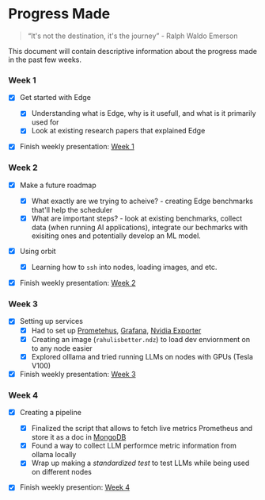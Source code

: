 # Progress Made

> “It's not the destination, it's the journey” - Ralph Waldo Emerson

This document will contain descriptive information about the progress made in the past few weeks.  


### Week 1

- [x] Get started with Edge
  - [x] Understanding what is Edge, why is it usefull, and what is it primarily used for
  - [x] Look at existing research papers that explained Edge 
- [x] Finish weekly presentation: [Week 1](../weekly_presentations/Week1.pptx)


### Week 2
- [x] Make a future roadmap
  - [x] What exactly are we trying to acheive? - creating Edge benchmarks that'll help the scheduler
  - [x] What are important steps? - look at existing benchmarks, collect data (when running AI applications), integrate our bechmarks with exisiting ones and potentially develop an ML model. 
- [x] Using orbit
  - [x] Learning how to `ssh` into nodes, loading images, and etc.
- [x] Finish weekly presentation: [Week 2](../weekly_presentations/Week2.pptx)


### Week 3
- [x] Setting up services
  - [x] Had to set up [Prometehus](https://prometheus.io/), [Grafana](https://grafana.com/), [Nvidia Exporter](https://github.com/utkuozdemir/nvidia_gpu_exporter)
  - [x] Creating an image (`rahulisbetter.ndz`) to load dev enviornment on to any node easier
  - [x] Explored olllama and tried running LLMs on nodes with GPUs (Tesla V100)
- [x] Finish weekly presentation: [Week 3](../weekly_presentations/Week3.pptx)

### Week 4
- [x] Creating a pipeline
  - [x] Finalized the script that allows to fetch live metrics Prometheus and store it as a doc in [MongoDB](https://www.mongodb.com/)
  - [x] Found a way to collect LLM performce metric information from ollama locally 
  - [x] Wrap up making a *standardized test* to test LLMs while being used on different nodes
- [x] Finish weekly presention: [Week 4](../weekly_presentations/Week4.pptx)


